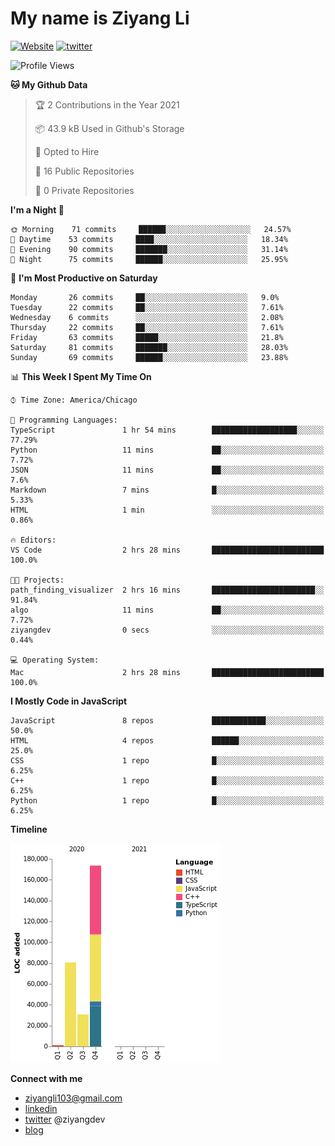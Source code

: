 # My name is Ziyang Li
[![Website](https://img.shields.io/website?down_color=red&down_message=offline&up_color=success&up_message=online&url=https%3A%2F%2Fziyang.dev)](https://ziyang.dev)
[![twitter](https://img.shields.io/badge/twitter-%40ziyangdev-blue?style=social&logo=twitter)](https://twitter.com/ziyangdev)

<!--START_SECTION:waka-->
![Profile Views](http://img.shields.io/badge/Profile%20Views-104-blue)

**🐱 My Github Data** 

> 🏆 2 Contributions in the Year 2021
 > 
> 📦 43.9 kB Used in Github's Storage 
 > 
> 💼 Opted to Hire
 > 
> 📜 16 Public Repositories 
 > 
> 🔑 0 Private Repositories  
 > 
**I'm a Night 🦉** 

```text
🌞 Morning    71 commits     ██████░░░░░░░░░░░░░░░░░░░   24.57% 
🌆 Daytime    53 commits     ████░░░░░░░░░░░░░░░░░░░░░   18.34% 
🌃 Evening    90 commits     ███████░░░░░░░░░░░░░░░░░░   31.14% 
🌙 Night      75 commits     ██████░░░░░░░░░░░░░░░░░░░   25.95%

```
📅 **I'm Most Productive on Saturday** 

```text
Monday       26 commits     ██░░░░░░░░░░░░░░░░░░░░░░░   9.0% 
Tuesday      22 commits     ██░░░░░░░░░░░░░░░░░░░░░░░   7.61% 
Wednesday    6 commits      ░░░░░░░░░░░░░░░░░░░░░░░░░   2.08% 
Thursday     22 commits     ██░░░░░░░░░░░░░░░░░░░░░░░   7.61% 
Friday       63 commits     █████░░░░░░░░░░░░░░░░░░░░   21.8% 
Saturday     81 commits     ███████░░░░░░░░░░░░░░░░░░   28.03% 
Sunday       69 commits     ██████░░░░░░░░░░░░░░░░░░░   23.88%

```


📊 **This Week I Spent My Time On** 

```text
⌚︎ Time Zone: America/Chicago

💬 Programming Languages: 
TypeScript               1 hr 54 mins        ███████████████████░░░░░░   77.29% 
Python                   11 mins             ██░░░░░░░░░░░░░░░░░░░░░░░   7.72% 
JSON                     11 mins             ██░░░░░░░░░░░░░░░░░░░░░░░   7.6% 
Markdown                 7 mins              █░░░░░░░░░░░░░░░░░░░░░░░░   5.33% 
HTML                     1 min               ░░░░░░░░░░░░░░░░░░░░░░░░░   0.86%

🔥 Editors: 
VS Code                  2 hrs 28 mins       █████████████████████████   100.0%

🐱‍💻 Projects: 
path_finding_visualizer  2 hrs 16 mins       ███████████████████████░░   91.84% 
algo                     11 mins             ██░░░░░░░░░░░░░░░░░░░░░░░   7.72% 
ziyangdev                0 secs              ░░░░░░░░░░░░░░░░░░░░░░░░░   0.44%

💻 Operating System: 
Mac                      2 hrs 28 mins       █████████████████████████   100.0%

```

**I Mostly Code in JavaScript** 

```text
JavaScript               8 repos             ████████████░░░░░░░░░░░░░   50.0% 
HTML                     4 repos             ██████░░░░░░░░░░░░░░░░░░░   25.0% 
CSS                      1 repo              █░░░░░░░░░░░░░░░░░░░░░░░░   6.25% 
C++                      1 repo              █░░░░░░░░░░░░░░░░░░░░░░░░   6.25% 
Python                   1 repo              █░░░░░░░░░░░░░░░░░░░░░░░░   6.25%

```


**Timeline**

![Chart not found](https://raw.githubusercontent.com/Ziyangll/Ziyangll/master/charts/bar_graph.png) 


<!--END_SECTION:waka-->

**Connect with me**
- ziyangli103@gmail.com
- [linkedin](https://www.linkedin.com/in/ziyangg/)
- [twitter](https://twitter.com/ziyangdev) @ziyangdev
- [blog](https://ziyangll.github.io/blog/)
